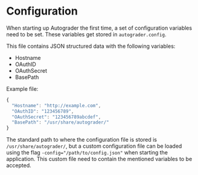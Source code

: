 # Configuration #

When starting up Autograder the first time, a set of configuration variables
need to be set. These variables get stored in `autograder.config`.

This file contains JSON structured data with the following variables:
- Hostname
- OAuthID
- OAuthSecret
- BasePath

Example file:
```javascript
{
  "Hostname": "http://example.com",
  "OAuthID": "123456789",
  "OAuthSecret": "123456789abcdef",
  "BasePath": "/usr/share/autograder/"
}
```

The standard path to where the configuration file is stored is
`/usr/share/autograder/`, but a custom configuration file can be loaded using
the flag `-config="/path/to/config.json"` when starting the application. This
custom file need to contain the mentioned variables to be accepted. 
